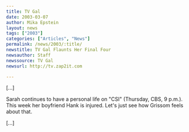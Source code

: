 ```yaml
---
title: TV Gal
date: 2003-03-07
author: Mika Epstein
layout: news
tags: ["2003"]
categories: ["Articles", "News"]
permalink: /news/2003/:title/
newstitle: TV Gal Flaunts Her Final Four  
newsauthor: Staff  
newssource: TV Gal  
newsurl: http://tv.zap2it.com  

---
```

[...]

Sarah continues to have a personal life on "CSI" (Thursday, CBS, 9 p.m.). This week her boyfriend Hank is injured. Let's just see how Grissom feels about that.

[...]

